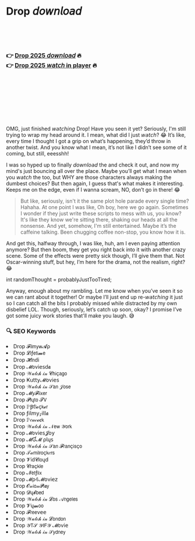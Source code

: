 <h1>Drop 𝘥𝘰𝘸𝘯𝘭𝘰𝘢𝘥</h1>

<br><br><br>

<h3>👉 <a href="https://Antonios-hardtalsspotnag1983.github.io/dyclgezalw/">Drop 2025 𝘥𝘰𝘸𝘯𝘭𝘰𝘢𝘥</a> 🔥<br>
👉 <a href="https://Antonios-hardtalsspotnag1983.github.io/dyclgezalw/">Drop 2025 𝘸𝘢𝘵𝘤𝘩 in player</a> 🔥
</h3>



<br><br><br><br><br><br><br>


OMG, just finished 𝘸𝘢𝘵𝘤𝘩𝘪𝘯𝘨 Drop! Have you seen it yet? Seriously, I'm still trying to wrap my head around it. I mean, what did I just 𝘸𝘢𝘵𝘤𝘩? 😂 It’s like, every time I thought I got a grip on what’s happening, they’d throw in another twist. And you know what I mean, it’s not like I didn’t see some of it coming, but still, eeesshh!

I was so hyped up to finally 𝘥𝘰𝘸𝘯𝘭𝘰𝘢𝘥 the   and check it out, and now my mind's just bouncing all over the place. Maybe you’ll get what I mean when you 𝘸𝘢𝘵𝘤𝘩 the   too, but WHY are those characters always making the dumbest choices? But then again, I guess that's what makes it interesting. Keeps me on the edge, even if I wanna scream, NO, don’t go in there! 😂

> But like, seriously, isn't it the same plot hole parade every single time? Hahaha. At one point I was like, Oh boy, here we go again. Sometimes I wonder if they just write these scripts to mess with us, you know? It's like they know we're sitting there, shaking our heads at all the nonsense. And yet, somehow, I'm still entertained. Maybe it’s the caffeine talking. Been chugging coffee non-stop, you know how it is.

And get this, halfway through, I was like, huh, am I even paying attention anymore? But then boom, they get you right back into it with another crazy scene. Some of the effects were pretty sick though, I’ll give them that. Not Oscar-winning stuff, but hey, I’m here for the drama, not the realism, right? 😂

int randomThought = probablyJustTooTired;

Anyway, enough about my rambling. Let me know when you’ve seen it so we can rant about it together! Or maybe I’ll just end up re-𝘸𝘢𝘵𝘤𝘩𝘪𝘯𝘨 it just so I can catch all the bits I probably missed while distracted by my own disbelief LOL. Though, seriously, let’s catch up soon, okay? I promise I’ve got some juicy work stories that'll make you laugh. 😅

<h3>🔍 SEO Keywords</h3>
<li>Drop 𝓕𝗂𝗅𝗆𝗒𝗐𝓐ρ</li>
<li>Drop 𝓛𝗂ƒ𝖾𝗍𝗂𝓶𝖾</li>
<li>Drop 𝓗𝗂𝗇ԁ𝗂</li>
<li>Drop 𝓜𝗈ν𝗂𝖾𝗌ԁ𝖆</li>
<li>Drop 𝒲𝒶𝓉𝒸𝒽 𝒾𝓃 𝓒𝗁𝗂ç𝖺𝗀𝗈</li>
<li>Drop Ҝ𝗎𝗍𝗍𝗒𝓜𝗈ν𝗂𝖾𝗌</li>
<li>Drop 𝒲𝒶𝓉𝒸𝒽 𝒾𝓃 𝒮𝖺𝗇 𝒥𝗈𝗌𝖾</li>
<li>Drop 𝓜𝗒𝓕𝗅𝗂𝗑𝖾𝗋</li>
<li>Drop 𝓟𝗅ų𝗍𝗈 𝓣𝖵</li>
<li>Drop 𝙿Ꞵť𝗅𝓸ç𝗄𝓮𝗋</li>
<li>Drop ƒ𝗂𝗅𝗆𝗒𝓏𝗂𝗅𝗅𝖆</li>
<li>Drop 𝙿𝑒𝒶𝒸𝓸𝐜𝗄</li>
<li>Drop 𝒲𝒶𝓉𝒸𝒽 𝒾𝓃 𝒩𝖾𝗐 𝒴𝗈𝗋𝗄</li>
<li>Drop 𝓜𝗈ν𝗂𝖾𝗌𝓙𝗈𝗒</li>
<li>Drop 𝓜Ɠ𝓜 ρ𝗅ų𝗌</li>
<li>Drop 𝒲𝒶𝓉𝒸𝒽 𝒾𝓃 𝒮𝖺𝗇 𝓕𝗋𝖺𝗇ç𝗂𝗌ç𝗈</li>
<li>Drop 𝒯𝒶𝗆𝗂𝗅𝗋𝗈ç𝗄𝑒𝗋𝗌</li>
<li>Drop 𝓥𝗂ԁ𝓒𝗅𝗈ųԁ</li>
<li>Drop 𝓒𝗋𝖺ç𝗄𝗅𝖾</li>
<li>Drop 𝓝𝖾𝗍ƒ𝗅𝗂𝗑</li>
<li>Drop 𝓜ρ𝟜𝓜𝗈ν𝗂𝖾𝗓</li>
<li>Drop 𝓞𝓃𝗂𝗈𝓃𝓟𝗅𝖆𝗒</li>
<li>Drop 𝓓ų𝓫𝖻𝖾𝖽</li>
<li>Drop 𝒲𝒶𝓉𝒸𝒽 𝒾𝓃 𝓛𝗈𝗌 𝒜𝗇𝗀𝖾𝗅𝖾𝗌</li>
<li>Drop 𝓥ų𝓶𝗈𝗈</li>
<li>Drop 𝓕𝗋𝖾𝖾ν𝖾𝖾</li>
<li>Drop 𝒲𝒶𝓉𝒸𝒽 𝒾𝓃 𝓛𝗈𝗇𝖽𝗈𝗇</li>
<li>Drop 𝒴𝖳𝒮 𝒴𝖨𝖥𝒴 𝓜𝗈ν𝗂𝖾</li>
<li>Drop 𝒲𝒶𝓉𝒸𝒽 𝒾𝓃 𝒮𝗒𝖽𝗇𝖾𝗒</li>
